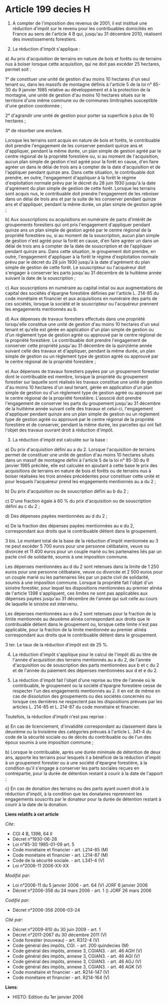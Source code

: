 # Article 199 decies H

1. A compter de l'imposition des revenus de 2001, il est institué une réduction d'impôt sur le revenu pour les contribuables
domiciliés en France au sens de l'article 4 B qui, jusqu'au 31 décembre 2010, réalisent des investissements forestiers.

2. La réduction d'impôt s'applique :

a) Au prix d'acquisition de terrains en nature de bois et forêts ou de terrains nus à boiser lorsque cette acquisition, qui
ne doit pas excéder 25 hectares, permet soit :

1° de constituer une unité de gestion d'au moins 10 hectares d'un seul tenant ou, dans les massifs de montagne définis à
l'article 5 de la loi n° 85-30 du 9 janvier 1985 relative au développement et à la protection de la montagne, une unité de
gestion d'au moins 10 hectares situés sur le territoire d'une même commune ou de communes limitrophes susceptible d'une
gestion coordonnée ;

2° d'agrandir une unité de gestion pour porter sa superficie à plus de 10 hectares ;

3° de résorber une enclave.

Lorsque les terrains sont acquis en nature de bois et forêts, le contribuable doit prendre l'engagement de les conserver
pendant quinze ans et d'appliquer, pendant la même durée, un plan simple de gestion agréé par le centre régional de la
propriété forestière ou, si au moment de l'acquisition, aucun plan simple de gestion n'est agréé pour la forêt en cause, d'en
faire agréer un dans le délai de trois ans à compter de la date d'acquisition et de l'appliquer pendant quinze ans. Dans
cette situation, le contribuable doit prendre, en outre, l'engagement d'appliquer à la forêt le régime d'exploitation normale
prévu par le décret du 28 juin 1930 jusqu'à la date d'agrément du plan simple de gestion de cette forêt. Lorsque les terrains
sont acquis nus, le contribuable doit prendre l'engagement de les reboiser dans un délai de trois ans et par la suite de les
conserver pendant quinze ans et d'appliquer, pendant la même durée, un plan simple de gestion agréé ;

b) Aux souscriptions ou acquisitions en numéraire de parts d'intérêt de groupements forestiers qui ont pris l'engagement
d'appliquer pendant quinze ans un plan simple de gestion agréé par le centre régional de la propriété forestière ou, si au
moment de la souscription, aucun plan simple de gestion n'est agréé pour la forêt en cause, d'en faire agréer un dans un
délai de trois ans à compter de la date de souscription et de l'appliquer pendant quinze ans. Dans cette situation, le
groupement doit prendre, en outre, l'engagement d'appliquer à la forêt le régime d'exploitation normale prévu par le décret
du 28 juin 1930 jusqu'à la date d'agrément du plan simple de gestion de cette forêt. Le souscripteur ou l'acquéreur doit
s'engager à conserver les parts jusqu'au 31 décembre de la huitième année suivant la date de la souscription ;

c) Aux souscriptions en numéraire au capital initial ou aux augmentations de capital des sociétés d'épargne forestière
définies par l'article L. 214-85 du code monétaire et financier et aux acquisitions en numéraire des parts de ces sociétés,
lorsque la société et le souscripteur ou l'acquéreur prennent les engagements mentionnés au b.

d) Aux dépenses de travaux forestiers effectués dans une propriété lorsqu'elle constitue une unité de gestion d'au moins 10
hectares d'un seul tenant et qu'elle est gérée en application d'un plan simple de gestion ou d'un règlement type de gestion
agréé ou approuvé par le centre régional de la propriété forestière. Le contribuable doit prendre l'engagement de conserver
cette propriété jusqu'au 31 décembre de la quinzième année suivant celle des travaux et d'appliquer, pendant la même durée,
un plan simple de gestion ou un règlement type de gestion agréé ou approuvé par le centre régional de la propriété
forestière ;

e) Aux dépenses de travaux forestiers payées par un groupement forestier dont le contribuable est membre, lorsque la
propriété du groupement forestier sur laquelle sont réalisés les travaux constitue une unité de gestion d'au moins 10
hectares d'un seul tenant, gérée en application d'un plan simple de gestion ou d'un règlement type de gestion agréé ou
approuvé par le centre régional de la propriété forestière. L'associé doit prendre l'engagement de conserver les parts du
groupement jusqu'au 31 décembre de la huitième année suivant celle des travaux et celui-ci, l'engagement d'appliquer pendant
quinze ans un plan simple de gestion ou un règlement type de gestion agréé ou approuvé par le centre régional de la propriété
forestière et de conserver, pendant la même durée, les parcelles qui ont fait l'objet des travaux ouvrant droit à réduction
d'impôt.

3. La réduction d'impôt est calculée sur la base :

a) Du prix d'acquisition défini au a du 2. Lorsque l'acquisition de terrains permet de constituer une unité de gestion d'au
moins 10 hectares situés dans un massif de montagne défini à l'article 5 de la loi n° 85-30 du 9 janvier 1985 précitée, elle
est calculée en ajoutant à cette base le prix des acquisitions de terrains en nature de bois et forêts ou de terrains nus à
boiser réalisées les trois années précédentes pour constituer cette unité et pour lesquels l'acquéreur prend les engagements
mentionnés au a du 2 ;

b) Du prix d'acquisition ou de souscription défini au b du 2 ;

c) D'une fraction égale à 60 % du prix d'acquisition ou de souscription défini au c du 2 ;

d) Des dépenses payées mentionnées au d du 2 ;

e) De la fraction des dépenses payées mentionnées au e du 2, correspondant aux droits que le contribuable détient dans le
groupement.

3 bis. Le montant total de la base de la réduction d'impôt mentionnée au 3 ne peut excéder 5 700 euros pour une personne
célibataire, veuve ou divorcée et 11 400 euros pour un couple marié ou les partenaires liés par un pacte civil de solidarité,
soumis à une imposition commune.

Les dépenses mentionnées au d du 2 sont retenues dans la limite de 1 250 euros pour une personne célibataire, veuve ou
divorcée et 2 500 euros pour un couple marié ou les partenaires liés par un pacte civil de solidarité, soumis à une
imposition commune. Lorsque la propriété fait l'objet d'un sinistre forestier, pour lequel les dispositions mentionnées au
premier alinéa de l'article 1398 s'appliquent, ces limites ne sont pas applicables aux dépenses payées jusqu'au 31 décembre
de l'année qui suit celle au cours de laquelle le sinistre est intervenu.

Les dépenses mentionnées au e du 2 sont retenues pour la fraction de la limite mentionnée au deuxième alinéa correspondant
aux droits que le contribuable détient dans le groupement ou, lorsque cette limite n'est pas applicable, pour la fraction de
la limite mentionnée au premier alinéa correspondant aux droits que le contribuable détient dans le groupement.

3 ter. Le taux de la réduction d'impôt est de 25 %.

4. La réduction d'impôt s'applique pour le calcul de l'impôt dû au titre de l'année d'acquisition des terrains mentionnés au
a du 2, de l'année d'acquisition ou de souscription des parts mentionnées aux b et c du 2 et de l'année du paiement des
dépenses mentionnées aux d et e du 2.

5. La réduction d'impôt fait l'objet d'une reprise au titre de l'année où le contribuable, le groupement ou la société
d'épargne forestière cesse de respecter l'un des engagements mentionnés au 2. Il en est de même en cas de dissolution des
groupements ou des sociétés concernés ou lorsque ces dernières ne respectent pas les dispositions prévues par les articles L.
214-85 et L. 214-87 du code monétaire et financier.

Toutefois, la réduction d'impôt n'est pas reprise :

a) En cas de licenciement, d'invalidité correspondant au classement dans la deuxième ou la troisième des catégories prévues à
l'article L. 341-4 du code de la sécurité sociale ou de décès du contribuable ou de l'un des époux soumis à une imposition
commune ;

b) Lorsque le contribuable, après une durée minimale de détention de deux ans, apporte les terrains pour lesquels il a
bénéficié de la réduction d'impôt à un groupement forestier ou à une société d'épargne forestière, à la condition qu'il
s'engage à conserver les parts sociales reçues en contrepartie, pour la durée de détention restant à courir à la date de
l'apport ;

c) En cas de donation des terrains ou des parts ayant ouvert droit à la réduction d'impôt, à la condition que les donataires
reprennent les engagements souscrits par le donateur pour la durée de détention restant à courir à la date de la donation.

**Liens relatifs à cet article**

_Cite_:

  - CGI 4 B, 1398, 64 II
  - Décret n°1930-06-28
  - Loi n°85-30 1985-01-09 art. 5
  - Code monétaire et financier - art. L214-85 (M)
  - Code monétaire et financier - art. L214-87 (M)
  - Code de la sécurité sociale. - art. L341-4 (V)
  - Loi n°2006-11 2006-XX-XX

_Modifié par_:

  - Loi n°2006-11 du 5 janvier 2006 - art. 64 (V) JORF 6 janvier 2006
  - Décret n°2006-356 du 24 mars 2006 - art. 1 () JORF 26 mars 2006

_Codifié par_:

  - Décret n°2006-356 2006-03-24

_Cité par_:

  - Décret n°2009-810 du 30 juin 2009 - art. 1
  - Décret n°2011-2067 du 30 décembre 2011 (V)
  - Code forestier (nouveau) - art. R312-4 (V)
  - Code général des impôts, CGI. - art. 200 quindecies (M)
  - Code général des impôts, annexe 3, CGIAN3. - art. 46 AGH (V)
  - Code général des impôts, annexe 3, CGIAN3. - art. 46 AGI (V)
  - Code général des impôts, annexe 3, CGIAN3. - art. 46 AGJ (V)
  - Code général des impôts, annexe 3, CGIAN3. - art. 46 AGK (V)
  - Code monétaire et financier - art. R214-147 (V)
  - Code monétaire et financier - art. R214-164 (V)

**Liens**:

  - HISTO: Edition du 1er janvier 2006
